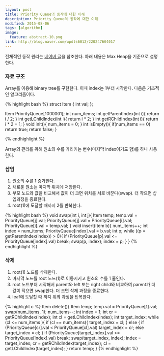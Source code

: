 ```yaml
---
layout: post
title: Priority Queue의 동작에 대한 이해 
description: Priority Queue의 동작에 대한 이해 
modified: 2015-08-06
tags: [algorithm]
image:
  feature: abstract-10.png
link: http://blog.naver.com/wpdls6012/220247604017
---
```


전체적인 동작 원리는 [네이버 글](http://blog.naver.com/wpdls6012/220247604017)을 참조한다. 
아래 내용은 Max Heap을 기준으로 설명한다. 

### 자료 구조 

Array를 이용해 binary tree를 구현한다. 이때 index는 1부터 시작한다. 다음은 기초적인 알고리즘이다. 

{% highlight bash %}
struct Item {
  int val;
};

Item PriorityQueue[1000001];
int num_items; 
int getParentIndex(int i){
  return i / 2;
}
int getLChildIndex(int i){
  return i * 2;
}
int getRChildIndex(int i){
  return i * 2 + 1;
}
void init(){
  num_items = 0;
}
int isEmpty(){
  if(num_items == 0)
    return true;
  return false;
}

{% endhighlight %}

Array의 관리를 위해 원소의 수를 가리키는 변수(마지막 index이기도 함)를 하나 사용한다. 

### 삽입 

1. 원소의 수를 1 증가한다. 
2. 새로운 원소는 마지막 위치에 저장한다.  
3. 부모 노드와 값을 비교해서 값이 더 크면 위치를 서로 바꾼다(swap). 더 작으면 삽입과정을 종료한다. 
4. root(1)에 도달할 때까지 2를 반복한다. 

{% highlight bash %}
void swap(int i, int j){
  Item temp;
  temp.val = PriorityQueue[j].val;
  PriorityQueue[j].val = PriorityQueue[i].val;
  PriorityQueue[i].val = temp.val;
}
void insert(Item b){
  num_items++;
  int index = num_items;
  PriorityQueue[index].val = b.val;
  int p;
  while ((p = getParentIndex(index)) > 0){
    if (PriorityQueue[p].val <= PriorityQueue[index].val)
      break;
    swap(p, index);
    index = p;
  }
}
{% endhighlight %}

### 삭제

1. root(1) 노드를 삭제한다. 
2. 마지막 노드를 root 노드(1)로 이동시키고 원소의 수를 1 줄인다. 
3. root 노드부터 시작해서 parent와 left 또는 right child와 비교하여 parent가 더 값이 작으면 swap한다. 더 크면 삭제 과정을 종료한다. 
4. leaf에 도달할 때 까지 위의 과정을 반복한다. 

{% highlight c %}
Item delete(){
  Item temp;
  temp.val = PriorityQueue[1].val;
  swap(num_items, 1);
  num_items--;
  int index = 1;
  int cr = getRChildIndex(index);
  int cl = getLChildIndex(index);
  int target_index;
  while (cl <= num_items ){
    if (cl == num_items){
      target_index = cl;
    }
    else {
      if (PriorityQueue[cr].val < PriorityQueue[cl].val)
        target_index = cr;
      else
        target_index = cl;
    }
    if (PriorityQueue[target_index].val >= PriorityQueue[index].val)
      break;
    swap(target_index, index);
    index = target_index;
    cr = getRChildIndex(target_index);
    cl = getLChildIndex(target_index);
  }
  return temp;
}
{% endhighlight %} 




